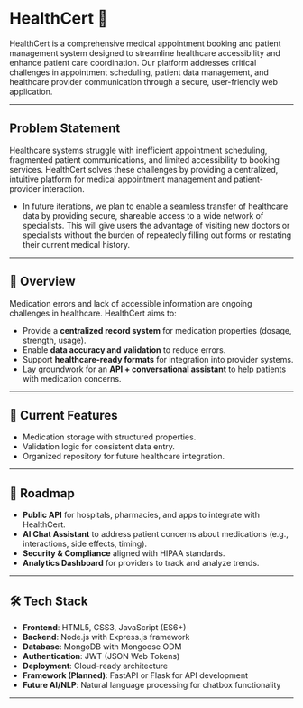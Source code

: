 # HealthCert 🏥  

HealthCert is a comprehensive medical appointment booking and patient management system designed to streamline healthcare accessibility and enhance patient care coordination. Our platform addresses critical challenges in appointment scheduling, patient data management, and healthcare provider communication through a secure, user-friendly web application.

---

## Problem Statement  

Healthcare systems struggle with inefficient appointment scheduling, fragmented patient communications, and limited accessibility to booking services. HealthCert solves these challenges by providing a centralized, intuitive platform for medical appointment management and patient-provider interaction.

- In future iterations, we plan to enable a seamless transfer of healthcare data by providing secure, shareable access to a wide network of specialists. This will give users the advantage of visiting new doctors or specialists without the burden of repeatedly filling out forms or restating their current medical history.
---

## 📌 Overview  
Medication errors and lack of accessible information are ongoing challenges in healthcare. HealthCert aims to:  
- Provide a **centralized record system** for medication properties (dosage, strength, usage).  
- Enable **data accuracy and validation** to reduce errors.  
- Support **healthcare-ready formats** for integration into provider systems.  
- Lay groundwork for an **API + conversational assistant** to help patients with medication concerns.  

---

## 🔧 Current Features  
- Medication storage with structured properties.  
- Validation logic for consistent data entry.  
- Organized repository for future healthcare integration.  

---

## 🚀 Roadmap  
- **Public API** for hospitals, pharmacies, and apps to integrate with HealthCert.  
- **AI Chat Assistant** to address patient concerns about medications (e.g., interactions, side effects, timing).  
- **Security & Compliance** aligned with HIPAA standards.  
- **Analytics Dashboard** for providers to track and analyze trends.  

---

## 🛠️ Tech Stack  
- **Frontend**: HTML5, CSS3, JavaScript (ES6+)
- **Backend**: Node.js with Express.js framework
- **Database**: MongoDB with Mongoose ODM
- **Authentication**: JWT (JSON Web Tokens)
- **Deployment**: Cloud-ready architecture
- **Framework (Planned)**: FastAPI or Flask for API development  
- **Future AI/NLP**: Natural language processing for chatbox functionality  

---
